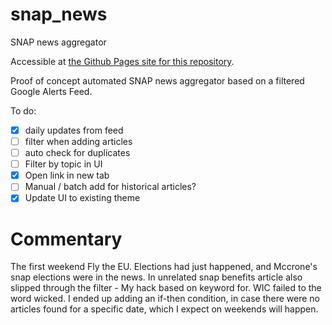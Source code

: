 # snap_news
SNAP news aggregator

Accessible at [the Github Pages site for this repository](https://leppekja.github.io/snap_news/).

Proof of concept automated SNAP news aggregator based on a filtered Google Alerts Feed. 

To do:

- [x] daily updates from feed
- [ ] filter when adding articles
- [ ] auto check for duplicates
- [ ] Filter by topic in UI
- [x] Open link in new tab
- [ ] Manual / batch add for historical articles?
- [x] Update UI to existing theme

# Commentary

The first weekend Fly the EU. Elections had just happened, and Mccrone's snap elections were in the news. In unrelated snap benefits article also slipped through the filter - My hack based on keyword for. WIC failed to the word wicked. I ended up adding an if-then condition, in case there were no articles found for a specific date, which I expect on weekends will happen.